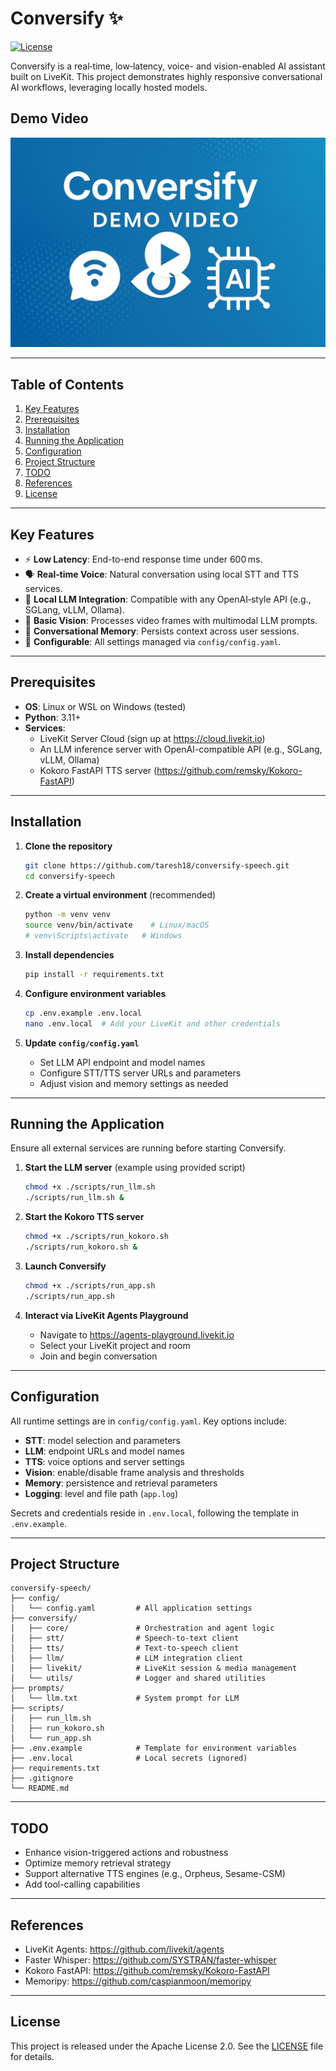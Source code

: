# Conversify ✨

[![License](https://img.shields.io/badge/License-Apache%202.0-blue.svg)](LICENSE)

Conversify is a real‑time, low‑latency, voice- and vision-enabled AI assistant built on LiveKit. This project demonstrates highly responsive conversational AI workflows, leveraging locally hosted models.

## Demo Video

[![Watch the demo](assets/thumbnail.jpg)](https://youtu.be/Biva5VGV5Pg)

---

## Table of Contents

1. [Key Features](#key-features)
2. [Prerequisites](#prerequisites)
3. [Installation](#installation)
4. [Running the Application](#running-the-application)
5. [Configuration](#configuration)
6. [Project Structure](#project-structure)
7. [TODO](#todo)
8. [References](#references)
9. [License](#license)

---

## Key Features

- ⚡ **Low Latency**: End-to-end response time under 600 ms.
- 🗣️ **Real‑time Voice**: Natural conversation using local STT and TTS services.
- 🧠 **Local LLM Integration**: Compatible with any OpenAI‑style API (e.g., SGLang, vLLM, Ollama).
- 👀 **Basic Vision**: Processes video frames with multimodal LLM prompts.
- 💾 **Conversational Memory**: Persists context across user sessions.
- 🔧 **Configurable**: All settings managed via `config/config.yaml`.

---

## Prerequisites

- **OS**: Linux or WSL on Windows (tested)
- **Python**: 3.11+
- **Services**:
  - LiveKit Server Cloud (sign up at https://cloud.livekit.io)
  - An LLM inference server with OpenAI-compatible API (e.g., SGLang, vLLM, Ollama)
  - Kokoro FastAPI TTS server (https://github.com/remsky/Kokoro-FastAPI)

---

## Installation

1. **Clone the repository**

    ```bash
    git clone https://github.com/taresh18/conversify-speech.git
    cd conversify-speech
    ```

2. **Create a virtual environment** (recommended)

    ```bash
    python -m venv venv
    source venv/bin/activate    # Linux/macOS
    # venv\Scripts\activate   # Windows
    ```

3. **Install dependencies**

    ```bash
    pip install -r requirements.txt
    ```

4. **Configure environment variables**

    ```bash
    cp .env.example .env.local
    nano .env.local  # Add your LiveKit and other credentials
    ```

5. **Update `config/config.yaml`**

    - Set LLM API endpoint and model names
    - Configure STT/TTS server URLs and parameters
    - Adjust vision and memory settings as needed

---

## Running the Application

Ensure all external services are running before starting Conversify.

1. **Start the LLM server** (example using provided script)

    ```bash
    chmod +x ./scripts/run_llm.sh
    ./scripts/run_llm.sh &
    ```

2. **Start the Kokoro TTS server**

    ```bash
    chmod +x ./scripts/run_kokoro.sh
    ./scripts/run_kokoro.sh &
    ```

3. **Launch Conversify**

    ```bash
    chmod +x ./scripts/run_app.sh
    ./scripts/run_app.sh
    ```

4. **Interact via LiveKit Agents Playground**

    - Navigate to https://agents-playground.livekit.io
    - Select your LiveKit project and room
    - Join and begin conversation

---

## Configuration

All runtime settings are in `config/config.yaml`. Key options include:

- **STT**: model selection and parameters
- **LLM**: endpoint URLs and model names
- **TTS**: voice options and server settings
- **Vision**: enable/disable frame analysis and thresholds
- **Memory**: persistence and retrieval parameters
- **Logging**: level and file path (`app.log`)

Secrets and credentials reside in `.env.local`, following the template in `.env.example`.

---

## Project Structure

```plaintext
conversify-speech/
├── config/
│   └── config.yaml         # All application settings
├── conversify/
│   ├── core/               # Orchestration and agent logic
│   ├── stt/                # Speech-to-text client
│   ├── tts/                # Text-to-speech client
│   ├── llm/                # LLM integration client
│   ├── livekit/            # LiveKit session & media management
│   └── utils/              # Logger and shared utilities
├── prompts/
│   └── llm.txt             # System prompt for LLM
├── scripts/
│   ├── run_llm.sh
│   ├── run_kokoro.sh
│   └── run_app.sh
├── .env.example            # Template for environment variables
├── .env.local              # Local secrets (ignored)
├── requirements.txt
├── .gitignore
└── README.md
```

---

## TODO

- Enhance vision-triggered actions and robustness
- Optimize memory retrieval strategy
- Support alternative TTS engines (e.g., Orpheus, Sesame-CSM)
- Add tool-calling capabilities
  
---

## References

- LiveKit Agents: https://github.com/livekit/agents
- Faster Whisper: https://github.com/SYSTRAN/faster-whisper
- Kokoro FastAPI: https://github.com/remsky/Kokoro-FastAPI
- Memoripy: https://github.com/caspianmoon/memoripy

---

## License

This project is released under the Apache License 2.0. See the [LICENSE](LICENSE) file for details.

